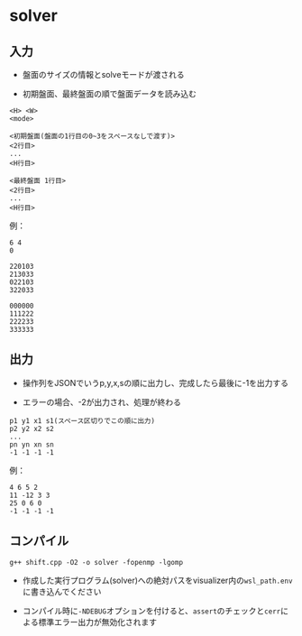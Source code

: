 # solver

## 入力

- 盤面のサイズの情報とsolveモードが渡される

- 初期盤面、最終盤面の順で盤面データを読み込む

```
<H> <W>
<mode>

<初期盤面(盤面の1行目の0~3をスペースなしで渡す)>
<2行目>
...
<H行目>

<最終盤面 1行目>
<2行目>
...
<H行目>
```

例：
```
6 4
0

220103
213033
022103
322033

000000
111222
222233
333333
```


## 出力

- 操作列をJSONでいうp,y,x,sの順に出力し、完成したら最後に-1を出力する

- エラーの場合、-2が出力され、処理が終わる

```
p1 y1 x1 s1(スペース区切りでこの順に出力)
p2 y2 x2 s2
...
pn yn xn sn
-1 -1 -1 -1
```

例：
```
4 6 5 2
11 -12 3 3
25 0 6 0
-1 -1 -1 -1
```



## コンパイル

```
g++ shift.cpp -O2 -o solver -fopenmp -lgomp
```

- 作成した実行プログラム(solver)への絶対パスをvisualizer内の`wsl_path.env`に書き込んでください

- コンパイル時に`-NDEBUG`オプションを付けると、`assert`のチェックと`cerr`による標準エラー出力が無効化されます
